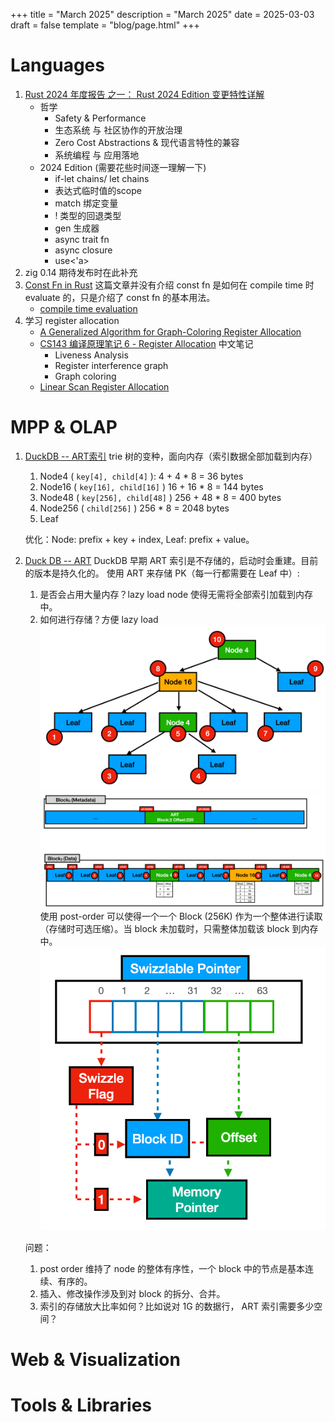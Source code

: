 +++
title = "March 2025"
description = "March 2025"
date = 2025-03-03
draft = false
template = "blog/page.html"
+++

# Languages
1. [Rust 2024 年度报告 之一： Rust 2024 Edition 变更特性详解](https://mp.weixin.qq.com/s/sCRHoM-JITyp0L4kgWH1Jw)
   - 哲学
       - Safety & Performance
       - 生态系统 与 社区协作的开放治理
       - Zero Cost Abstractions & 现代语言特性的兼容
       - 系统编程 与 应用落地
   - 2024 Edition (需要花些时间逐一理解一下)
     - if-let chains/ let chains
     - 表达式临时值的scope
     - match 绑定变量
     - ! 类型的回退类型
     - gen 生成器
     - async trait fn
     - async closure
     - use<'a>
2. zig 0.14 期待发布时在此补充
3. [Const Fn in Rust](https://felixwrt.dev/posts/const-fn/)
   这篇文章并没有介绍 const fn 是如何在 compile time 时evaluate 的，只是介绍了 const fn 的基本用法。
   - [compile time evaluation](https://doc.rust-lang.org/reference/const_eval.html)
4. 学习 register allocation
   - [A Generalized Algorithm for Graph-Coloring Register Allocation](https://c9x.me/compile/bib/pcc-rega.pdf)
   - [CS143 编译原理笔记 6 - Register Allocation](https://zhuanlan.zhihu.com/p/640647465) 中文笔记
     - Liveness Analysis
     - Register interference graph
     - Graph coloring
   - [Linear Scan Register Allocation](https://c9x.me/compile/bib/linearscan.pdf)

# MPP & OLAP
1. [DuckDB -- ART索引](https://zhuanlan.zhihu.com/p/645064049)
   trie 树的变种，面向内存（索引数据全部加载到内存）
   1. Node4 ( `key[4], child[4]` ):  4 + 4 * 8 = 36 bytes
   2. Node16 ( `key[16], child[16]` ) 16 + 16 * 8 = 144 bytes
   3. Node48 ( `key[256], child[48]` ) 256 + 48 * 8 = 400 bytes
   4. Node256 ( `child[256]` ) 256 * 8 = 2048 bytes
   5. Leaf
   
   优化：Node: prefix + key + index, Leaf: prefix + value。
2. [Duck DB -- ART](https://duckdb.org/2022/07/27/art-storage.html)
   DuckDB 早期 ART 索引是不存储的，启动时会重建。目前的版本是持久化的。
   使用 ART 来存储 PK（每一行都需要在 Leaf 中）:
   1. 是否会占用大量内存？lazy load node 使得无需将全部索引加载到内存中。
   2. 如何进行存储？方便 lazy load
   ![img.png](art-post-order.png)
   ![img.png](art-storage.png)
   使用 post-order 可以使得一个一个 Block (256K) 作为一个整体进行读取（存储时可选压缩）。当 block 未加载时，只需整体加载该 block 到内存中。
   ![img.png](swizzlable-pointer.png)
   
   问题：
   1. post order 维持了 node 的整体有序性，一个 block 中的节点是基本连续、有序的。
   2. 插入、修改操作涉及到对 block 的拆分、合并。
   3. 索引的存储放大比率如何？比如说对 1G 的数据行， ART 索引需要多少空间？

# Web & Visualization

# Tools & Libraries